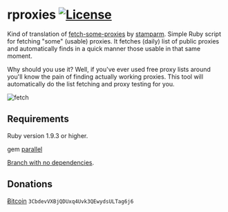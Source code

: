 rproxies [![License](https://img.shields.io/github/license/mashape/apistatus.svg)](https://github.com/SValkanov/rproxies/blob/master/LICENSE.txt)
====

Kind of translation of [fetch-some-proxies](https://github.com/stamparm/fetch-some-proxies) by [stamparm](https://github.com/stamparm).
Simple Ruby script for fetching "some" (usable) proxies. It fetches (daily) list of public proxies and automatically finds in a quick manner those usable in that same moment.

Why should you use it? Well, if you've ever used free proxy lists around you'll know the pain of finding actually working proxies. This tool will automatically do the list fetching and proxy testing for you.

![fetch](https://user-images.githubusercontent.com/8790422/31051080-a00da0ec-a667-11e7-8b88-32acb80da8d0.png)

Requirements
----

Ruby version 1.9.3 or higher.

gem [parallel](https://github.com/grosser/parallel)

[Branch with no dependencies](https://github.com/SValkanov/rproxies/tree/no_dependencies).

Donations
----

[&#x0243;itcoin](bitcoin:3CbdevVXBjQDUxq4Uvk3QEwydsULTag6j6) `3CbdevVXBjQDUxq4Uvk3QEwydsULTag6j6`
